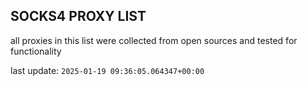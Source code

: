 ## SOCKS4 PROXY LIST

all proxies in this list were collected from open sources and tested for functionality

last update: `2025-01-19 09:36:05.064347+00:00`